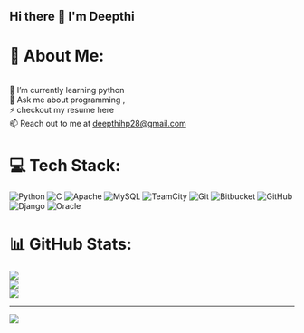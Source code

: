 ## Hi there 👋 I'm Deepthi
# 💫 About Me:
<br>🌱 I’m currently learning python<br>💬 Ask me about programming , <br>⚡ checkout my resume here <br>📫 Reach out to me at deepthihp28@gmail.com


# 💻 Tech Stack:
![Python](https://img.shields.io/badge/python-3670A0?style=for-the-badge&logo=python&logoColor=ffdd54) ![C](https://img.shields.io/badge/c-%2300599C.svg?style=for-the-badge&logo=c&logoColor=white) ![Apache](https://img.shields.io/badge/apache-%23D42029.svg?style=for-the-badge&logo=apache&logoColor=white) ![MySQL](https://img.shields.io/badge/mysql-4479A1.svg?style=for-the-badge&logo=mysql&logoColor=white) ![TeamCity](https://img.shields.io/badge/teamcity-000000.svg?style=for-the-badge&logo=teamcity&logoColor=white) ![Git](https://img.shields.io/badge/git-%23F05033.svg?style=for-the-badge&logo=git&logoColor=white) ![Bitbucket](https://img.shields.io/badge/bitbucket-%230047B3.svg?style=for-the-badge&logo=bitbucket&logoColor=white) ![GitHub](https://img.shields.io/badge/github-%23121011.svg?style=for-the-badge&logo=github&logoColor=white) ![Django](https://img.shields.io/badge/django-%23092E20.svg?style=for-the-badge&logo=django&logoColor=white) ![Oracle](https://img.shields.io/badge/Oracle-F80000?style=for-the-badge&logo=oracle&logoColor=white)
# 📊 GitHub Stats:
![](https://github-readme-stats.vercel.app/api?username=Deepthi-hp28&theme=dark&hide_border=false&include_all_commits=false&count_private=false)<br/>
![](https://github-readme-streak-stats.herokuapp.com/?user=Deepthi-hp28&theme=dark&hide_border=false)<br/>
![](https://github-readme-stats.vercel.app/api/top-langs/?username=Deepthi-hp28&theme=dark&hide_border=false&include_all_commits=false&count_private=false&layout=compact)

---
[![](https://visitcount.itsvg.in/api?id=Deepthi-hp28&icon=0&color=0)](https://visitcount.itsvg.in)

<!-- Proudly created with GPRM ( https://gprm.itsvg.in ) -->
